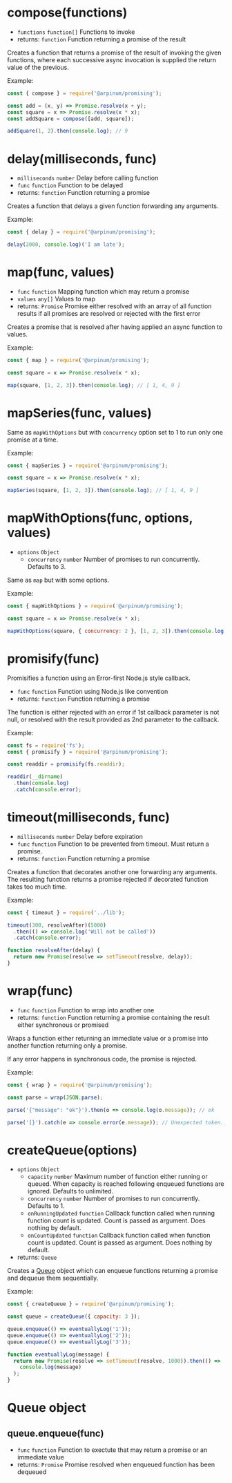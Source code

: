 # compose(functions)

* `functions` `function[]` Functions to invoke
* returns: `function` Function returning a promise of the result

Creates a function that returns a promise of the result of invoking the given functions, where each successive async invocation is supplied the return value of the previous.

Example:

```javascript
const { compose } = require('@arpinum/promising');

const add = (x, y) => Promise.resolve(x + y);
const square = x => Promise.resolve(x * x);
const addSquare = compose([add, square]);

addSquare(1, 2).then(console.log); // 9
```

# delay(milliseconds, func)

* `milliseconds` `number` Delay before calling function
* `func` `function` Function to be delayed
* returns: `function` Function returning a promise

Creates a function that delays a given function forwarding any arguments.

Example:

```javascript
const { delay } = require('@arpinum/promising');

delay(2000, console.log)('I am late');
```

# map(func, values)

* `func` `function` Mapping function which may return a promise
* `values` `any[]` Values to map
* returns: `Promise` Promise either resolved with an array of all function results if all promises are resolved or rejected with the first error

Creates a promise that is resolved after having applied an async function to values.

Example:

```javascript
const { map } = require('@arpinum/promising');

const square = x => Promise.resolve(x * x);

map(square, [1, 2, 3]).then(console.log); // [ 1, 4, 9 ]
```

# mapSeries(func, values)

Same as `mapWithOptions` but with `concurrency` option set to 1 to run only one promise at a time.

Example:

```javascript
const { mapSeries } = require('@arpinum/promising');

const square = x => Promise.resolve(x * x);

mapSeries(square, [1, 2, 3]).then(console.log); // [ 1, 4, 9 ]
```

# mapWithOptions(func, options, values)

* `options` `Object`
  * `concurrency` `number` Number of promises to run concurrently. Defaults to 3.

Same as `map` but with some options.

Example:

```javascript
const { mapWithOptions } = require('@arpinum/promising');

const square = x => Promise.resolve(x * x);

mapWithOptions(square, { concurrency: 2 }, [1, 2, 3]).then(console.log); // [ 1, 4, 9 ]
```

# promisify(func)

Promisifies a function using an Error-first Node.js style callback.

* `func` `function` Function using Node.js like convention
* returns: `function` Function returning a promise

The function is either rejected with an error if 1st callback parameter is not null, or resolved with the result provided as 2nd parameter to the callback.

Example:

```javascript
const fs = require('fs');
const { promisify } = require('@arpinum/promising');

const readdir = promisify(fs.readdir);

readdir(__dirname)
  .then(console.log)
  .catch(console.error);
```

# timeout(milliseconds, func)

* `milliseconds` `number` Delay before expiration
* `func` `function` Function to be prevented from timeout. Must return a promise.
* returns: `function` Function returning a promise

Creates a function that decorates another one forwarding any arguments. The resulting function returns a promise rejected if decorated function takes too much time.

Example:

```javascript
const { timeout } = require('../lib');

timeout(300, resolveAfter)(5000)
  .then(() => console.log('Will not be called'))
  .catch(console.error);

function resolveAfter(delay) {
  return new Promise(resolve => setTimeout(resolve, delay));
}
```

# wrap(func)

* `func` `function` Function to wrap into another one
* returns: `function` Function returning a promise containing the result either synchronous or promised

Wraps a function either returning an immediate value or a promise into another function returning only a promise.

If any error happens in synchronous code, the promise is rejected.

Example:

```javascript
const { wrap } = require('@arpinum/promising');

const parse = wrap(JSON.parse);

parse('{"message": "ok"}').then(o => console.log(o.message)); // ok

parse('[}').catch(e => console.error(e.message)); // Unexpected token...
```

# createQueue(options)

* `options` `Object`
  * `capacity` `number` Maximum number of function either running or queued. When capacity is reached following enqueued functions are ignored. Defaults to unlimited.
  * `concurrency` `number` Number of promises to run concurrently. Defaults to 1.
  * `onRunningUpdated` `function` Callback function called when running function count is updated. Count is passed as argument. Does nothing by default.
  * `onCountUpdated` `function` Callback function called when function count is updated. Count is passed as argument. Does nothing by default.
* returns: `Queue`

Creates a [Queue](#queue-object) object which can enqueue functions returning a promise and dequeue them sequentially.

Example:

```javascript
const { createQueue } = require('@arpinum/promising');

const queue = createQueue({ capacity: 3 });

queue.enqueue(() => eventuallyLog('1'));
queue.enqueue(() => eventuallyLog('2'));
queue.enqueue(() => eventuallyLog('3'));

function eventuallyLog(message) {
  return new Promise(resolve => setTimeout(resolve, 1000)).then(() =>
    console.log(message)
  );
}
```

# Queue object

## queue.enqueue(func)

* `func` `function` Function to exectute that may return a promise or an immediate value
* returns: `Promise` Promise resolved when enqueued function has been dequeued
